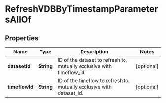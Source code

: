 

# RefreshVDBByTimestampParametersAllOf


## Properties

Name | Type | Description | Notes
------------ | ------------- | ------------- | -------------
**datasetId** | **String** | ID of the dataset to refresh to, mutually exclusive with timeflow_id. |  [optional]
**timeflowId** | **String** | ID of the timeflow to refresh to, mutually exclusive with dataset_id. |  [optional]




